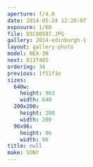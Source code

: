 ```yaml
---
aperture: f/4.0
date: 2014-05-24 12:20:07
exposure: 1/60
file: DSC00587.JPG
gallery: 2014-edinburgh-1
layout: gallery-photo
model: NEX-3N
next: 812f405
ordering: 34
previous: 1f51f1e
sizes:
  640w:
    height: 963
    width: 640
  200x200:
    height: 200
    width: 200
  96x96:
    height: 96
    width: 96
title: null
make: SONY
---
```

